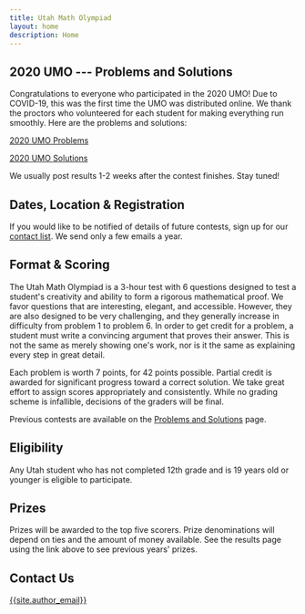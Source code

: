 ```yaml
---
title: Utah Math Olympiad
layout: home
description: Home
---
```


## 2020 UMO --- Problems and Solutions

Congratulations to everyone who participated in the 2020 UMO! Due to COVID-19, this was the first time the UMO was distributed online. We thank the proctors who volunteered for each student for making everything run smoothly.
Here are the problems and solutions:

[2020 UMO Problems](/doc/2020UtahMathOlympiad.pdf)

[2020 UMO Solutions](/doc/2020UtahMathOlympiadSolutions.pdf)

We usually post results 1-2 weeks after the contest finishes. Stay tuned!

## Dates, Location & Registration

If you would like to be notified of details of future contests, sign up for our [contact list](https://goo.gl/forms/f1nIgeAUI4V6WStI2). We send only a few emails a year.

## Format & Scoring

The Utah Math Olympiad is a 3-hour test with 6 questions designed to test a student's creativity and ability to form a rigorous mathematical proof. We favor questions that are interesting, elegant, and accessible. However, they are also designed to be very challenging, and they generally increase in difficulty from problem 1 to problem 6. In order to get credit for a problem, a student must write a convincing argument that proves their answer. This is not the same as merely showing one's work, nor is it the same as explaining every step in great detail.

Each problem is worth 7 points, for 42 points possible. Partial credit is awarded for significant progress toward a correct solution. We take great effort to assign scores appropriately and consistently. While no grading scheme is infallible, decisions of the graders will be final.

Previous contests are available on the [Problems and Solutions](problems) page.

## Eligibility

Any Utah student who has not completed 12th grade and is 19 years old or younger is eligible to participate.

## Prizes

Prizes will be awarded to the top five scorers. Prize denominations will depend on ties and the amount of money available. See the results page using the link above to see previous years' prizes.

## Contact Us

[{{site.author_email}}](mailto:{{site.author_email}})